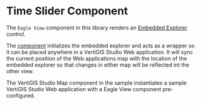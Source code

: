 # Time Slider Component

The `Eagle View` component in this library renders an [Embedded Explorer](https://embedded-explorer.eagleview.com/static/docs/) control.

The [component](src/components/EmbeddedExplorer/EagleView.tsx) initializes the embedded explorer and acts as a wrapper so it can be placed anywhere in a VertiGIS Studio Web application. It will sync the current position of the Web applications map with the location of the embedded explorer so that changes in either map will be reflected int the other view.

The VertiGIS Studio Map component in the sample instantiates a sample VertiGIS Studio Web application with a Eagle View component pre-configured.
